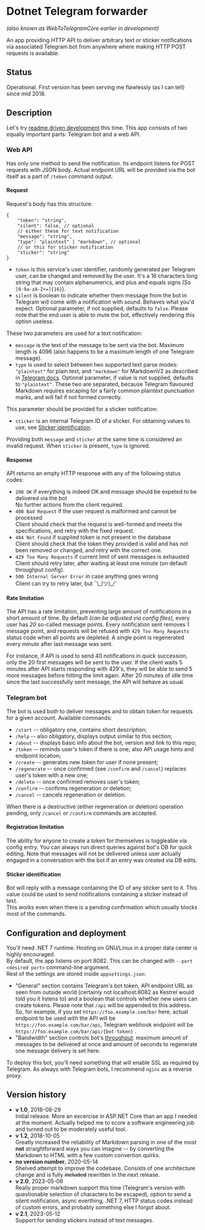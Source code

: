 # Dotnet Telegram forwarder  
_(also known as WebToTelegramCore earlier in development)_  

An app providing HTTP API to deliver arbitrary text or sticker notifications via associated Telegram bot from anywhere where making HTTP POST requests is available.  

## Status
Operational. First version has been serving me flawlessly (as I can tell) since mid 2018.

## Description
Let's try [readme driven development](http://tom.preston-werner.com/2010/08/23/readme-driven-development.html) this time. This app consists of two equally important parts: Telegram bot and a web API.

### Web API
Has only one method to send the notification. Its endpoint listens for POST requests with JSON body. Actual endpoint URL will be provided via the bot itself as a part of `/token` command output.

#### Request
Request's body has this structure:
```jsonc
{
    "token": "string",
    "silent": false, // optional
    // either these for text notification
    "message": "string",
    "type": "plaintext" | "markdown", // optional
    // or this for sticker notification
    "sticker": "string"
}
```
* `token` is this service's user identifier, randomly generated per Telegram user, can be changed and removed by the user. It's a 16 characters long string that may contain alphanumerics, and plus and equals signs (So `[0-9a-zA-Z+=]{16}`).  
* `silent` is boolean to indicate whether them message from the bot in Telegram will come with a notification with sound. Behaves what you'd expect. Optional parameter, if not supplied, defaults to `false`. Please note that the end user is able to mute the bot, effectively rendering this option useless.  

These two parameters are used for a text notification:  
* `message` is the text of the message to be sent via the bot. Maximum length is 4096 (also happens to be a maximum length of one Telegram message).  
* `type` is used to select between two supported text parse modes: `"plaintext"` for plain text, and `"markdown"` for MarkdownV2 as described in [Telegram docs](https://core.telegram.org/bots/api#markdownv2-style). Optional parameter, if value is not supplied, defaults to `"plaintext"`. These two are separated, because Telegram flavoured Markdown requires escaping for a fairly common plaintext punctuation marks, and will fail if not formed correctly.  

This parameter should be provided for a sticker notification:  
* `sticker` is an internal Telegram ID of a sticker. For obtaining values to use, see [Sticker identification](#sticker-identification).  

Providing both `message` and `sticker` at the same time is considered an invalid request. When `sticker` is present, `type` is ignored.  

#### Response
API returns an empty HTTP response with any of the following status codes:
* `200 OK` if everything is indeed OK and message should be expeted to be delivered via the bot  
No further actions from the client required.
* `400 Bad Request` if the user request is malformed and cannot be processed  
Client should check that the request is well-formed and meets the specifications, and retry with the fixed request.
* `404 Not Found` if supplied token is not present in the database  
Client should check that the token they provided is valid and has not been removed or changed, and retry with the correct one.
* `429 Too Many Requests` if current limit of sent messages is exhausted  
Client should retry later, after waiting at least one minute (on default throughput config).
* `500 Internal Server Error` in case anything goes wrong  
Client can try to retry later, but ¯\\\_(ツ)\_/¯

#### Rate limitation
The API has a rate limitation, preventing large amount of notifications in a short amount of time. By default _(can be adjusted via config files),_ every user has _20_ so-called message points. Every notification sent removes 1 message point, and requests will be refused with `429 Too Many Requests` status code when all points are depleted. A single point is regenerated every _minute_ after last message was sent.  

For instance, if API is used to send 40 notifications in quick succession, only the 20 first messages will be sent to the user. If the client waits 5 minutes after API starts responding with 429's, they will be able to send 5 more messages before hitting the limit again. After 20 minutes of idle time since the last successfully sent message, the API will behave as usual.

### Telegram bot
The bot is used both to deliver messages and to obtain token for requests for a given account.
Available commands:
* `/start` -- obligatory one, contains short description;
* `/help` -- also obligatory, displays output similar to this section;
* `/about` -- displays basic info about the bot, version and link to this repo;
* `/token` -- reminds user's token if there is one, also API usage hints and endpoint location;
* `/create` -- generates new token for user if none present;
* `/regenerate` -- once confirmed (see `/confirm` and `/cancel`) replaces user's token with a new one;
* `/delete` -- once confirmed removes user's token;
* `/confirm` -- confirms regeneration or deletion;
* `/cancel` -- cancels regeneration or deletion.  

When there is a destructive (either regeneration or deletion) operation pending, only `/cancel` or `/confirm` commands are accepted.

#### Registration limitation
The ability for anyone to create a token for themselves is toggleable via config entry. You can always run direct queries against bot's DB for quick editing. Note that messages will not be delivered unless user actually engaged in a conversation with the bot if an entry was created via DB edits.

#### Sticker identification
Bot will reply with a message containing the ID of any sticker sent to it. This value could be used to send notifications containing a sticker instead of text.  
This works even when there is a pending confirmation which usually blocks most of the commands.

## Configuration and deployment
You'll need .NET 7 runtime. Hosting on GNU/Linux in a proper data center is highly encouraged.  
By default, the app listens on port 8082. This can be changed with `--port <desired port>` command-line argument.  
Rest of the settings are stored inside `appsettings.json`:  
* "General" section contains Telegram's bot token, API endpoint URL as seen from outside world (certainly not localhost:8082 as Kestrel would told you it listens to) and a boolean that controls whether new users can create tokens. Please note that `/api` will be appended to this address. So, for example, if you set `https://foo.example.com/bar` here, actual endpoint to be used with the API will be `https://foo.example.com/bar/api`, Telegram webhook endpoint will be `https://foo.example.com/bar/api/{bot-token}`  .
* "Bandwidth" section controls bot's [throughput](#rate-limitation): maximum amount of messages to be delivered at once and amount of seconds to regenerate one message delivery is set here.  

To deploy this bot, you'll need something that will enable SSL as required by Telegram. As always with Telegram bots, I recommend `nginx` as a reverse proxy. 

## Version history
* **v 1.0**, 2018-08-29  
Initial release. More an excercise in ASP.NET Core than an app I needed at the moment. Actually helped me to score a software engineering job and turned out to be moderately useful tool.
* **v 1.2**, 2018-10-05  
Greatly increased the reliability of Markdown parsing in one of the most **not** straightforward ways you can imagine -- by converting the Markdown to HTML with a few custom convertion quirks.
* **no version number**, 2020-05-14  
Shelved attempt to improve the codebase. Consists of one architecture change and is fully ~~included~~ rewritten in the next release.
* **v 2.0**, 2023-05-06  
Really proper markdown support this time (Telegram's version with questionable selection of characters to be escaped), option to send a silent notification, async everthing, .NET 7, HTTP status codes instead of custom errors, and probably something else I forgot about.
* **v 2.1**, 2023-05-12  
Support for sending stickers instead of text messages.
